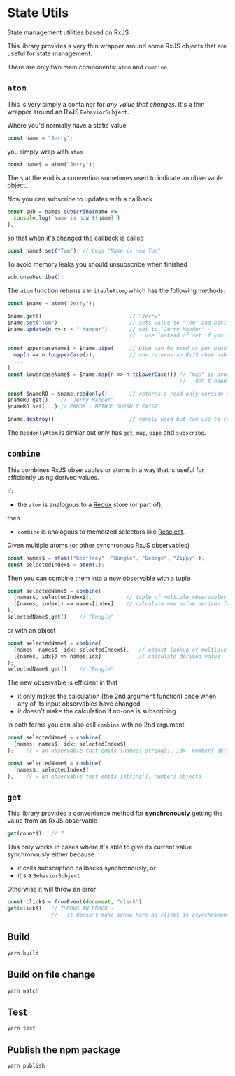 # State Utils

State management utilities based on RxJS

This library provides a very thin wrapper around some RxJS objects that are useful for state management.

There are only two main components: `atom` and `combine`.

## `atom`
This is very simply a container for *any value that changes*. It's a thin wrapper around an RxJS `BehaviorSubject`.

Where you'd normally have a static value
```ts
const name = "Jerry";
```
you simply wrap with `atom`
```ts
const name$ = atom("Jerry");
```
The `$` at the end is a convention sometimes used to indicate an observable object.

Now you can subscribe to updates with a callback
```ts
const sub = name$.subscribe(name =>
  console.log(`Name is now ${name}`)
);
```

so that when it's changed the callback is called
```ts
const name$.set("Tom"); // Logs "Name is now Tom"
```

To avoid memory leaks you should unsubscribe when finished
```ts
sub.unsubscribe();
```

The `atom` function returns a `WritableAtom`, which has the following methods:
```ts
const $name = atom("Jerry");

$name.get()                            // "Jerry"
$name.set("Tom")                       // sets value to "Tom" and notifies subscribers
$name.update(n => n + " Mander")       // set to "Jerry Mander" -
                                       //   use instead of set if you want to use the previous value

const uppercaseName$ = $name.pipe(     // pipe can be used as per usual in RxJS,
  map(n => n.toUpperCase()),           // and returns an RxJS observable
  ...
)
const lowercaseName$ = $name.map(n => n.toLowerCase()) // "map" is provided for convenience so you
                                                       //   don't need pipe, and returns a ReadonlyAtom

const $nameRO = $name.readonly()       // returns a read-only version of the atom (ReadonlyAtom)
$nameRO.get()    // "Jerry Mander"
$nameRO.set(...) // ERROR - METHOD DOESN'T EXIST!

$name.destroy()                        // rarely used but can use to remove all subscribers
```

The `ReadonlyAtom` is similar but only has `get`, `map`, `pipe` and `subscribe`.

## `combine`
This combines RxJS observables or atoms in a way that is useful for efficiently using derived values.

If:
- the `atom` is analogous to a [Redux](https://redux.js.org/) store (or part of),

then

- `combine` is analogous to memoized selectors like [Reselect](https://github.com/reduxjs/reselect).

Given multiple atoms (or other synchronous RxJS observables)
```ts
const names$ = atom(["Geoffrey", "Bungle", "George", "Zippy"]);
const selectedIndex$ = atom(1);
```

Then you can combine them into a new observable with a tuple
```ts
const selectedName$ = combine(
  [names$, selectedIndex$],           // tuple of multiple observables
  ([names, index]) => names[index]    // calculate new value derived from values from observables
);
selectedName$.get()    // "Bungle"
```

or with an object
```ts
const selectedName$ = combine(
  {names: names$, idx: selectedIndex$},   // object lookup of multiple observables
  ({names, idx}) => names[idx]            // calculate derived value
);
selectedName$.get()    // "Bungle"
```
The new observable is efficient in that
- it only makes the calculation (the 2nd argument function) once when any of its input observables have changed
- it doesn't make the calculation if no-one is subscribing

In both forms you can also call `combine` with no 2nd argument
```ts
const selectedName$ = combine(
  {names: names$, idx: selectedIndex$}
);    // = an observable that emits {names: string[], idx: number} objects

const selectedName$ = combine(
  [names$, selectedIndex$]
);    // = an observable that emits [string[], number] objects
```

## `get`
This library provides a convenience method for **synchronously** getting the value from an RxJS observable
```ts
get(count$)   // 7
```
This only works in cases where it's able to give its current value synchronously either because

  - it calls subscription callbacks synchronously, or
  - it's a `BehaviorSubject`

Otherwise it will throw an error

```ts
const click$ = fromEvent(document, "click")
get(click$)   // THROWS AN ERROR -
              //   it doesn't make sense here as click$ is asynchronous
```

## Build

    yarn build

## Build on file change

    yarn watch

## Test

    yarn test

## Publish the npm package

    yarn publish
